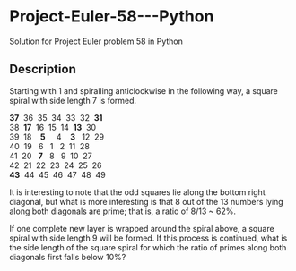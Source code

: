 # Project-Euler-58---Python
Solution for Project Euler problem 58 in Python 

## Description
Starting with 1 and spiralling anticlockwise in the following way, a square spiral with side length 7  is formed.
  
**37**&nbsp;&nbsp;36&nbsp;&nbsp;35&nbsp;&nbsp;34&nbsp;&nbsp;33&nbsp;&nbsp;32&nbsp;&nbsp;**31**  
38&nbsp;&nbsp;**17**&nbsp;&nbsp;16&nbsp;&nbsp;15&nbsp;&nbsp;14&nbsp;&nbsp;**13**&nbsp;&nbsp;30  
39&nbsp;&nbsp;18 &nbsp;&nbsp; **5** &nbsp;&nbsp;&nbsp; 4&nbsp;&nbsp;&nbsp; **3** &nbsp;&nbsp;12&nbsp;&nbsp;29  
40&nbsp;&nbsp;19&nbsp;&nbsp;&nbsp;6&nbsp;&nbsp;&nbsp;1&nbsp;&nbsp;&nbsp;2&nbsp;&nbsp;11&nbsp;&nbsp;28  
41&nbsp;&nbsp;20&nbsp;&nbsp;&nbsp;**7**&nbsp;&nbsp;&nbsp;8&nbsp;&nbsp;&nbsp;9&nbsp;&nbsp;10&nbsp;&nbsp;27  
42&nbsp;&nbsp;21&nbsp;&nbsp;22&nbsp;&nbsp;23&nbsp;&nbsp;24&nbsp;&nbsp;25&nbsp;&nbsp;26  
**43**&nbsp;&nbsp;44&nbsp;&nbsp;45&nbsp;&nbsp;46&nbsp;&nbsp;47&nbsp;&nbsp;48&nbsp;&nbsp;49  
  
It is interesting to note that the odd squares lie along the bottom right diagonal, but what is more interesting is that 8 out of the 13 numbers lying along both diagonals are prime; that is, a ratio of 8/13 ~ 62%.

If one complete new layer is wrapped around the spiral above, a square spiral with side length 9 will be formed. If this process is continued, what is the side length of the square spiral for which the ratio of primes along both diagonals first falls below 10%?

